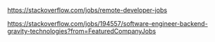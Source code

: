 https://stackoverflow.com/jobs/remote-developer-jobs


https://stackoverflow.com/jobs/194557/software-engineer-backend-gravity-technologies?from=FeaturedCompanyJobs


